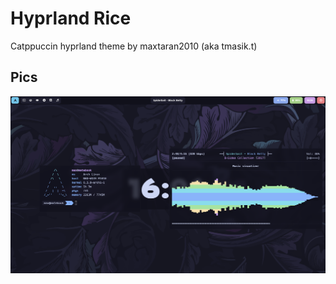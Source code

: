 # Hyprland Rice
Catppuccin hyprland theme by maxtaran2010 (aka tmasik.t)
## Pics
![alt text](https://github.com/maxtaran2010/hyprland-rice/blob/master/2023-06-29-162726_hyprshot.png?raw=true)
